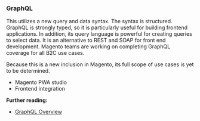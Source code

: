 ### GraphQL

This utilizes a new query and data syntax. The syntax is structured. GraphQL is strongly typed, so it is particularly useful for building frontend applications. In addition, its query language is powerful for creating queries to select data. It is an alternative to REST and SOAP for front end development. Magento teams are working on completing GraphQL coverage for all B2C use cases.

Because this is a new inclusion in Magento, its full scope of use cases is yet to be determined.

* Magento PWA studio
* Frontend integration

**Further reading:**

* [GraphQL Overview](https://devdocs.magento.com/guides/v2.4/graphql/)
